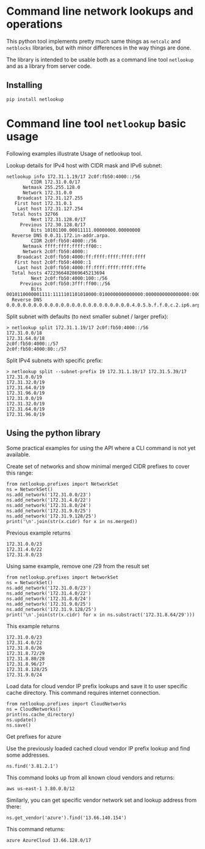 
Command line network lookups and operations
===========================================

This python tool implements pretty much same things as `netcalc` and `netblocks` libraries, but
with minor differences in the way things are done.

The library is intended to be usable both as a command line tool `netlookup` and as a library from
server code.

Installing
----------
    
    pip install netlookup

Command line tool `netlookup` basic usage
=========================================

Following examples illustrate Usage of netlookup tool.

Lookup details for IPv4 host with CIDR mask and IPv6 subnet:

    netlookup info 172.31.1.19/17 2c0f:fb50:4000::/56
             CIDR 172.31.0.0/17
          Netmask 255.255.128.0
          Network 172.31.0.0
        Broadcast 172.31.127.255
       First host 172.31.0.1
        Last host 172.31.127.254
      Total hosts 32766
             Next 172.31.128.0/17
         Previous 172.30.128.0/17
             Bits 10101100.00011111.00000000.00000000
      Reverse DNS 0.0.31.172.in-addr.arpa.
             CIDR 2c0f:fb50:4000::/56
          Netmask ffff:ffff:ffff:ff00::
          Network 2c0f:fb50:4000::
        Broadcast 2c0f:fb50:4000:ff:ffff:ffff:ffff:ffff
       First host 2c0f:fb50:4000::1
        Last host 2c0f:fb50:4000:ff:ffff:ffff:ffff:fffe
      Total hosts 4722366482869645213694
             Next 2c0f:fb50:4000:100::/56
         Previous 2c0f:fb50:3fff:ff00::/56
             Bits 0010110000001111:1111101101010000:0100000000000000:0000000000000000:0000000000000000:0000000000000000:0000000000000000:0000000000000000
      Reverse DNS 0.0.0.0.0.0.0.0.0.0.0.0.0.0.0.0.0.0.0.0.0.0.0.4.0.5.b.f.f.0.c.2.ip6.arpa.

Split subnet with defaults (to next smaller subnet / larger prefix):

    > netlookup split 172.31.1.19/17 2c0f:fb50:4000::/56
    172.31.0.0/18
    172.31.64.0/18
    2c0f:fb50:4000::/57
    2c0f:fb50:4000:80::/57

Split IPv4 subnets with specific prefix:

    > netlookup split --subnet-prefix 19 172.31.1.19/17 172.31.5.39/17
    172.31.0.0/19
    172.31.32.0/19
    172.31.64.0/19
    172.31.96.0/19
    172.31.0.0/19
    172.31.32.0/19
    172.31.64.0/19
    172.31.96.0/19
    
Using the python library
------------------------

Some practical examples for using the API where a CLI command is not yet available.

Create set of networks and show minimal merged CIDR prefixes to cover this range:

    from netlookup.prefixes import NetworkSet
    ns = NetworkSet()
    ns.add_network('172.31.0.0/23')
    ns.add_network('172.31.4.0/22')
    ns.add_network('172.31.8.0/24')
    ns.add_network('172.31.9.0/25')
    ns.add_network('172.31.9.128/25')
    print('\n'.join(str(x.cidr) for x in ns.merged))

Previous example returns

    172.31.0.0/23
    172.31.4.0/22
    172.31.8.0/23

Using same example, remove one /29 from the result set

    from netlookup.prefixes import NetworkSet
    ns = NetworkSet()
    ns.add_network('172.31.0.0/23')
    ns.add_network('172.31.4.0/22')
    ns.add_network('172.31.8.0/24')
    ns.add_network('172.31.9.0/25')
    ns.add_network('172.31.9.128/25')
    print('\n'.join(str(x.cidr) for x in ns.substract('172.31.8.64/29')))

This example returns

    172.31.0.0/23
    172.31.4.0/22
    172.31.8.0/26
    172.31.8.72/29
    172.31.8.80/28
    172.31.8.96/27
    172.31.8.128/25
    172.31.9.0/24

Load data for cloud vendor IP prefix lookups and save it to user specific cache directory. 
This command requires internet connection.
    
    from netlookup.prefixes import CloudNetworks
    ns = CloudNetworks()
    print(ns.cache_directory)
    ns.update()
    ns.save()
    
Get prefixes for azure

Use the previously loaded cached cloud vendor IP prefix lookup and find some addresses.

    ns.find('3.81.2.1')
    
This command looks up from all known cloud vendors and returns:

    aws us-east-1 3.80.0.0/12

Similarly, you can get specific vendor network set and lookup address from there:

    ns.get_vendor('azure').find('13.66.140.154')
    
This command returns:

    azure AzureCloud 13.66.128.0/17
